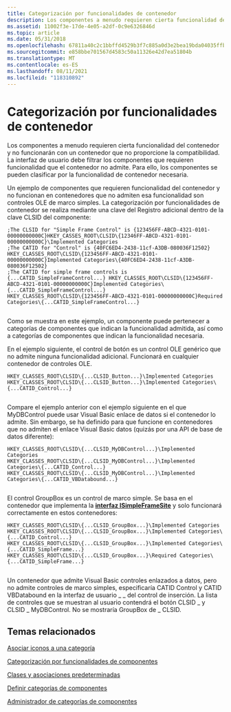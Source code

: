 ```yaml
---
title: Categorización por funcionalidades de contenedor
description: Los componentes a menudo requieren cierta funcionalidad del contenedor y no funcionarán con un contenedor que no proporcione la compatibilidad.
ms.assetid: 11002f3e-17de-4e05-a2df-0c9e6326846d
ms.topic: article
ms.date: 05/31/2018
ms.openlocfilehash: 67811a40c2c1bbffd4529b3f7c885a0d3e2bea19bda04035ffb80b601c266807
ms.sourcegitcommit: e858bbe701567d4583c50a11326e42d7ea51804b
ms.translationtype: MT
ms.contentlocale: es-ES
ms.lasthandoff: 08/11/2021
ms.locfileid: "118310892"
---
```

# <a name="categorizing-by-container-capabilities"></a>Categorización por funcionalidades de contenedor

Los componentes a menudo requieren cierta funcionalidad del contenedor y no funcionarán con un contenedor que no proporcione la compatibilidad. La interfaz de usuario debe filtrar los componentes que requieren funcionalidad que el contenedor no admite. Para ello, los componentes se pueden clasificar por la funcionalidad de contenedor necesaria.

Un ejemplo de componentes que requieren funcionalidad del contenedor y no funcionan en contenedores que no admiten esa funcionalidad son controles OLE de marco simples. La categorización por funcionalidades de contenedor se realiza mediante una clave del Registro adicional dentro de la clave CLSID del componente:

``` syntax
;The CLSID for "Simple Frame Control" is {123456FF-ABCD-4321-0101-00000000000C}HKEY_CASSES_ROOT\CLSID\{12346FF-ABCD-4321-0101-00000000000C}\Implemented Categories
;The CATID for "Control" is {40FC6ED4-2438-11cf-A3DB-080036F12502} HKEY_CLASSES_ROOT\CLSID\{123456FF-ABCD-4321-0101-00000000000C}Implemented Categories\{40FC6ED4-2438-11cf-A3DB-080036F12502}
;The CATID for simple frame controls is {...CATID_SimpleFrameControl...} HKEY_CLASSES_ROOT\CLSID\{123456FF-ABCD-4321-0101-00000000000C}Implemented Categories\{...CATID_SimpleFrameControl...}
HKEY_CLASSES_ROOT\CLSID\{123456FF-ABCD-4321-0101-00000000000C}Required Categories\{...CATID_SimpleFrameControl...}
 
```

Como se muestra en este ejemplo, un componente puede pertenecer a categorías de componentes que indican la funcionalidad admitida, así como a categorías de componentes que indican la funcionalidad necesaria.

En el ejemplo siguiente, el control de botón es un control OLE genérico que no admite ninguna funcionalidad adicional. Funcionará en cualquier contenedor de controles OLE.

``` syntax
HKEY_CLASSES_ROOT\CLSID\{...CLSID_Button...}\Implemented Categories
HKEY_CLASSES_ROOT\CLSID\{...CLSID_Button...}\Implemented Categories\{...CATID_Control...}
 
```

Compare el ejemplo anterior con el ejemplo siguiente en el que MyDBControl puede usar Visual Basic enlace de datos si el contenedor lo admite. Sin embargo, se ha definido para que funcione en contenedores que no admiten el enlace Visual Basic datos (quizás por una API de base de datos diferente):

``` syntax
HKEY_CLASSES_ROOT\CLSID\{...CLSID_MyDBControl...}\Implemented Categories
HKEY_CLASSES_ROOT\CLSID\{...CLSID_MyDBControl...}\Implemented Categories\{...CATID_Control...}
HKEY_CLASSES_ROOT\CLSID\{...CLSID_MyDBControl...}\Implemented Categories\{...CATID_VBDatabound...}
 
```

El control GroupBox es un control de marco simple. Se basa en el contenedor que implementa la [**interfaz ISimpleFrameSite**](/windows/desktop/api/OCIdl/nn-ocidl-isimpleframesite) y solo funcionará correctamente en estos contenedores:

``` syntax
HKEY_CLASSES_ROOT\CLSID\{...CLSID_GroupBox...}\Implemented Categories
HKEY_CLASSES_ROOT\CLSID\{...CLSID_GroupBox...}\Implemented Categories\{...CATID_Control...}
HKEY_CLASSES_ROOT\CLSID\{...CLSID_GroupBox...}\Implemented Categories\{...CATID_SimpleFrame...}
HKEY_CLASSES_ROOT\CLSID\{...CLSID_GroupBox...}\Required Categories\{...CATID_SimpleFrame...}
 
```

Un contenedor que admite Visual Basic controles enlazados a datos, pero no admite controles de marco simples, especificaría CATID Control y CATID VBDatabound en la interfaz de usuario \_ \_ del control de inserción. La lista de controles que se muestran al usuario contendrá el botón CLSID \_ y CLSID \_ MyDBControl. No se mostraría GroupBox de \_ CLSID.

## <a name="related-topics"></a>Temas relacionados

<dl> <dt>

[Asociar iconos a una categoría](associating-icons-with-a-category.md)
</dt> <dt>

[Categorización por funcionalidades de componentes](categorizing-by-component-capabilities.md)
</dt> <dt>

[Clases y asociaciones predeterminadas](default-classes-and-associations.md)
</dt> <dt>

[Definir categorías de componentes](defining-component-categories.md)
</dt> <dt>

[Administrador de categorías de componentes](the-component-categories-manager.md)
</dt> </dl>

 

 




